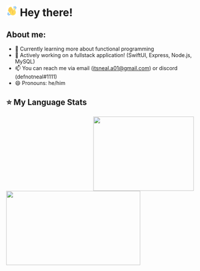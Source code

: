<h1><img src="./wave.gif" alt="wave-gif" height=30 width=30> Hey there!</h1>

## About me:
- 🌱 Currently learning more about functional programming
- 🔭 Actively working on a fullstack application! (SwiftUI, Express, Node.js, MySQL)
- 📫 You can reach me via email (itsneal.a01@gmail.com) or discord (defnotneal#1111)
- 😄 Pronouns: he/him

## ⭐️ My Language Stats 
<p><img src="https://c.tenor.com/5ry-200hErMAAAAd/hacker-hacker-man.gif" align="right" width="270" height="200"/></p>

<img src="https://github-readme-stats.vercel.app/api/top-langs/?username=nealarch01&langs_count=8&theme=react&exclude_repo=CS311,CS421,CS211,CS421-Translator&hide=Objective-C,Java,Starlark,Assembly&layout=compact" width="360" height="200">
